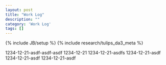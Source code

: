 ```yaml
---
layout: post
title: "Work Log"
description: ""
category: 'Work Log'
tags: []
---
```

{% include JB/setup %}
{% include research/tulips_da3_meta %}



1234-12-21-asdf-asdf-asdf
1234-12-21
1234-12-21-asdfs
1234-12-21-asdf
1234-12-21-asdf
1234-12-21-asdf
